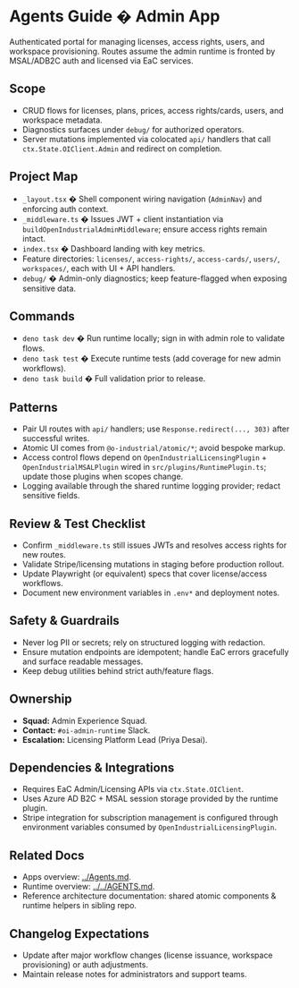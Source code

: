 # Agents Guide � Admin App

Authenticated portal for managing licenses, access rights, users, and workspace provisioning. Routes assume the admin runtime is fronted by MSAL/ADB2C auth and licensed via EaC services.

## Scope

- CRUD flows for licenses, plans, prices, access rights/cards, users, and workspace metadata.
- Diagnostics surfaces under `debug/` for authorized operators.
- Server mutations implemented via colocated `api/` handlers that call `ctx.State.OIClient.Admin` and redirect on completion.

## Project Map

- `_layout.tsx` � Shell component wiring navigation (`AdminNav`) and enforcing auth context.
- `_middleware.ts` � Issues JWT + client instantiation via `buildOpenIndustrialAdminMiddleware`; ensure access rights remain intact.
- `index.tsx` � Dashboard landing with key metrics.
- Feature directories: `licenses/`, `access-rights/`, `access-cards/`, `users/`, `workspaces/`, each with UI + API handlers.
- `debug/` � Admin-only diagnostics; keep feature-flagged when exposing sensitive data.

## Commands

- `deno task dev` � Run runtime locally; sign in with admin role to validate flows.
- `deno task test` � Execute runtime tests (add coverage for new admin workflows).
- `deno task build` � Full validation prior to release.

## Patterns

- Pair UI routes with `api/` handlers; use `Response.redirect(..., 303)` after successful writes.
- Atomic UI comes from `@o-industrial/atomic/*`; avoid bespoke markup.
- Access control flows depend on `OpenIndustrialLicensingPlugin` + `OpenIndustrialMSALPlugin` wired in `src/plugins/RuntimePlugin.ts`; update those plugins when scopes change.
- Logging available through the shared runtime logging provider; redact sensitive fields.

## Review & Test Checklist

- Confirm `_middleware.ts` still issues JWTs and resolves access rights for new routes.
- Validate Stripe/licensing mutations in staging before production rollout.
- Update Playwright (or equivalent) specs that cover license/access workflows.
- Document new environment variables in `.env*` and deployment notes.

## Safety & Guardrails

- Never log PII or secrets; rely on structured logging with redaction.
- Ensure mutation endpoints are idempotent; handle EaC errors gracefully and surface readable messages.
- Keep debug utilities behind strict auth/feature flags.

## Ownership

- **Squad:** Admin Experience Squad.
- **Contact:** `#oi-admin-runtime` Slack.
- **Escalation:** Licensing Platform Lead (Priya Desai).

## Dependencies & Integrations

- Requires EaC Admin/Licensing APIs via `ctx.State.OIClient`.
- Uses Azure AD B2C + MSAL session storage provided by the runtime plugin.
- Stripe integration for subscription management is configured through environment variables consumed by `OpenIndustrialLicensingPlugin`.

## Related Docs

- Apps overview: [../Agents.md](../Agents.md).
- Runtime overview: [../../AGENTS.md](../../AGENTS.md).
- Reference architecture documentation: shared atomic components & runtime helpers in sibling repo.

## Changelog Expectations

- Update after major workflow changes (license issuance, workspace provisioning) or auth adjustments.
- Maintain release notes for administrators and support teams.

